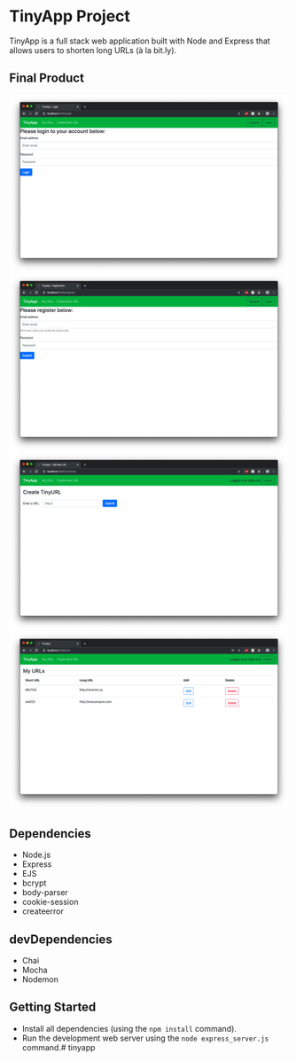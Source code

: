 # TinyApp Project

TinyApp is a full stack web application built with Node and Express that allows users to shorten long URLs (à la bit.ly).

## Final Product

!["Login Page"](https://github.com/mwong01/tinyapp/blob/master/docs/urls-login-page.png)
!["Registration Page"](https://github.com/mwong01/tinyapp/blob/master/docs/url-registration-page.png)
!["Create URL Page"](https://github.com/mwong01/tinyapp/blob/master/docs/urls-addnew-page.png)
!["My URLs"](https://github.com/mwong01/tinyapp/blob/master/docs/urls-myurls-page.png)

## Dependencies

- Node.js
- Express
- EJS
- bcrypt
- body-parser
- cookie-session
- createerror

## devDependencies
- Chai
- Mocha
- Nodemon

## Getting Started

- Install all dependencies (using the `npm install` command).
- Run the development web server using the `node express_server.js` command.# tinyapp
